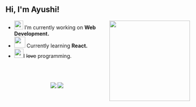 <h2> Hi, I'm Ayushi! </h2>
<!--<img src="https://media.giphy.com/media/mGcNjsfWAjY5AEZNw6/giphy.gif" width="50">-->

<!--<img align='right' src="https://media.giphy.com/media/ieyl9zmCjO4b4t6qoY/giphy.gif" width="230"> -->
<!-- <p align="center">
<img src="https://media.giphy.com/media/L1R1tvI9svkIWwpVYr/giphy.gif" height="300" width="600"-->

<img align='right' src="https://media.giphy.com/media/RkX2zcpO79EAf82ESl/giphy.gif" width="220">

- <img src="https://media.giphy.com/media/iDaCeaKrHhUI1I8e2b/giphy.gif" width="24"> I’m currently working on **Web Development.**
- <img src="https://media.giphy.com/media/WUlplcMpOCEmTGBtBW/giphy.gif" width="30"> Currently learning **React.**
- <img src="https://media.giphy.com/media/XIDYNVgfAgHjiWW2Dc/giphy.gif" width="25">I ~~love~~ programming.

<br><br>
<p align="center">
  <!-- <img align="center" src="https://github-readme-stats.vercel.app/api?username=AyushiPrakash&theme=react&count_private=true&include_all_commits=true&show_icons=true&custom_title=%23%20GitHub%20Stats%20%E2%9C%85" width="460" />  -->
<img align="center" src="https://github-readme-streak-stats.herokuapp.com/?user=AyushiPrakash&theme=highcontrast" />
 <img align="center" src="https://github-readme-stats.vercel.app/api/top-langs/?username=AyushiPrakash&theme=vision-friendly-dark&layout=compact&langs_count=10&custom_title=%23%20Most%20Used%20Languages%20%F0%9F%91%A8%F0%9F%8F%BD%E2%80%8D%F0%9F%92%BB" />
</p>
